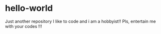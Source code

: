 # hello-world
Just another repository
I like to code and i am a hobbyist!! Pls, entertain me with your codes !!!
